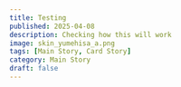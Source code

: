 ```yaml
---
title: Testing
published: 2025-04-08
description: Checking how this will work
image: skin_yumehisa_a.png
tags: [Main Story, Card Story]
category: Main Story
draft: false
---
```


